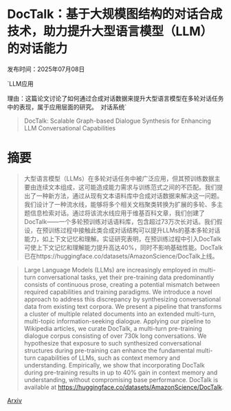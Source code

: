 # DocTalk：基于大规模图结构的对话合成技术，助力提升大型语言模型（LLM）的对话能力

发布时间：2025年07月08日

`LLM应用

理由：这篇论文讨论了如何通过合成对话数据来提升大型语言模型在多轮对话任务中的表现，属于应用层面的研究。` `对话系统`

> DocTalk: Scalable Graph-based Dialogue Synthesis for Enhancing LLM Conversational Capabilities

# 摘要

> 大型语言模型（LLMs）在多轮对话任务中被广泛应用，但其预训练数据主要由连续文本组成，这可能造成能力需求与训练范式之间的不匹配。我们提出了一种新方法，通过从现有文本语料库中合成对话数据来解决这一问题。我们设计了一种流水线，能够将多个相关文档聚类转换为扩展的多轮、多主题信息检索对话。通过将该流水线应用于维基百科文章，我们创建了DocTalk——一个多轮预训练对话语料库，包含超过73万次长对话。我们假设，在预训练过程中接触此类合成对话结构可以提升LLMs的基本多轮对话能力，如上下文记忆和理解。实证研究表明，在预训练过程中引入DocTalk可使上下文记忆和理解能力提升高达40%，同时不影响基础性能。DocTalk已在https://huggingface.co/datasets/AmazonScience/DocTalk上线。

> Large Language Models (LLMs) are increasingly employed in multi-turn conversational tasks, yet their pre-training data predominantly consists of continuous prose, creating a potential mismatch between required capabilities and training paradigms. We introduce a novel approach to address this discrepancy by synthesizing conversational data from existing text corpora. We present a pipeline that transforms a cluster of multiple related documents into an extended multi-turn, multi-topic information-seeking dialogue. Applying our pipeline to Wikipedia articles, we curate DocTalk, a multi-turn pre-training dialogue corpus consisting of over 730k long conversations. We hypothesize that exposure to such synthesized conversational structures during pre-training can enhance the fundamental multi-turn capabilities of LLMs, such as context memory and understanding. Empirically, we show that incorporating DocTalk during pre-training results in up to 40% gain in context memory and understanding, without compromising base performance. DocTalk is available at https://huggingface.co/datasets/AmazonScience/DocTalk.

[Arxiv](https://arxiv.org/abs/2507.05750)